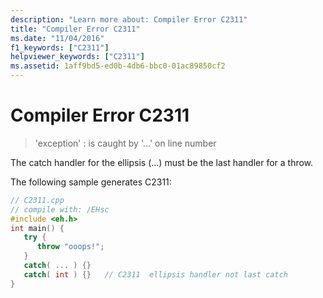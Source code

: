 ```yaml
---
description: "Learn more about: Compiler Error C2311"
title: "Compiler Error C2311"
ms.date: "11/04/2016"
f1_keywords: ["C2311"]
helpviewer_keywords: ["C2311"]
ms.assetid: 1aff9bd5-ed0b-4db6-bbc0-01ac89850cf2
---
```

# Compiler Error C2311

> 'exception' : is caught by '...' on line number

The catch handler for the ellipsis (...) must be the last handler for a throw.

The following sample generates C2311:

```cpp
// C2311.cpp
// compile with: /EHsc
#include <eh.h>
int main() {
   try {
      throw "ooops!";
   }
   catch( ... ) {}
   catch( int ) {}   // C2311  ellipsis handler not last catch
}
```
